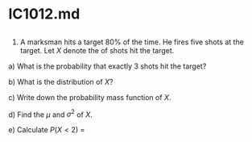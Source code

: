 # IC1012.md


## 


1. A marksman hits a target 80% of the
time. He fires five shots at the target. Let $X$ denote the of shots hit the target. 

a) What is the probability that exactly 3 shots hit the target?

b) What is the distribution of $X$?

c) Write down the probability mass function of $X$. 

d) Find the $\mu$ and $\sigma^2$ of $X$. 

e) Calculate $P(X<2)$ = 





